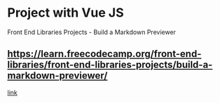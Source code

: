 # Project with Vue JS
Front End Libraries Projects - Build a Markdown Previewer
## https://learn.freecodecamp.org/front-end-libraries/front-end-libraries-projects/build-a-markdown-previewer/
[link](/uri "title")
